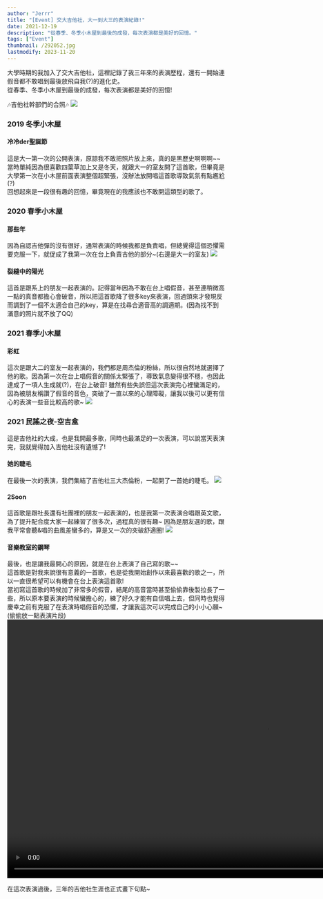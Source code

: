 ```yaml
---
author: "Jerrr"
title: "[Event] 交大吉他社，大一到大三的表演紀錄!"
date: 2021-12-19
description: "從春季、冬季小木屋到最後的成發，每次表演都是美好的回憶。"
tags: ["Event"]
thumbnail: /292052.jpg
lastmodify: 2023-11-20
---
```


大學時期的我加入了交大吉他社，這裡記錄了我三年來的表演歷程，還有一開始連假音都不敢唱到最後放飛自我(?)的進化史。<BR>
從春季、冬季小木屋到最後的成發，每次表演都是美好的回憶!

🎶吉他社幹部們的合照🎶
![](/298305_0.jpg)
### 2019 冬季小木屋
#### 冷冷der聖誕節
這是大一第一次的公開表演，原諒我不敢把照片放上來，真的是黑歷史啊啊啊~~<BR>
當時單純因為很喜歡四葉草加上又是冬天，就跟大一的室友開了這首歌，但畢竟是大學第一次在小木屋前面表演整個超緊張，沒辦法放開唱這首歌導致氣氛有點尷尬(?)<BR>
回想起來是一段很有趣的回憶，畢竟現在的我應該也不敢開這類型的歌了。

### 2020 春季小木屋
#### 那些年
因為自認吉他彈的沒有很好，通常表演的時候我都是負責唱，但總覺得這個恐懼需要克服一下，就促成了我第一次在台上負責吉他的部分~(右邊是大一的室友)
![](/messageImage_1704560895856.jpg)

#### 裂縫中的陽光
這首是跟系上的朋友一起表演的。記得當年因為不敢在台上唱假音，甚至連稍微高一點的真音都擔心會破音，所以把這首歌降了很多key來表演，回過頭來才發現反而調到了一個不太適合自己的key，算是在找尋合適音高的調適期。(因為找不到滿意的照片就不放了QQ)

### 2021 春季小木屋
#### 彩虹
這次是跟大二的室友一起表演的，我們都是周杰倫的粉絲，所以很自然地就選擇了他的歌。因為第一次在台上唱假音的關係太緊張了，導致氣息變得很不穩，也因此達成了一項人生成就(?)，在台上破音! 雖然有些失誤但這次表演完心裡蠻滿足的，因為被朋友稱讚了假音的音色，突破了一直以來的心理障礙，讓我以後可以更有信心的表演一些音比較高的歌~
![](/298306_0.jpg)

### 2021 民謠之夜-空吉盒
這是吉他社的大成，也是我開最多歌，同時也最滿足的一次表演，可以說當天表演完，我就覺得加入吉他社沒有遺憾了!
#### 她的睫毛
在最後一次的表演，我們集結了吉他社三大杰倫粉，一起開了一首她的睫毛。
![](/298307.jpg)
#### 2Soon
這首歌是跟社長還有社團裡的朋友一起表演的，也是我第一次表演合唱跟英文歌，為了提升配合度大家一起練習了很多次，過程真的很有趣~ 因為是朋友選的歌，跟我平常會聽&唱的曲風差蠻多的，算是又一次的突破舒適圈!
![](/298308.jpg)
#### 音樂教室的鋼琴
最後，也是讓我最開心的原因，就是在台上表演了自己寫的歌~~<BR>
這首歌是對我來說很有意義的一首歌，也是從我開始創作以來最喜歡的歌之一，所以一直很希望可以有機會在台上表演這首歌! <BR>
當初寫這首歌的時候加了非常多的假音，結尾的高音當時甚至偷偷靠後製拉長了一些，所以原本要表演的時候蠻擔心的，練了好久才能有自信唱上去，但同時也覺得慶幸之前有克服了在表演時唱假音的恐懼，才讓我這次可以完成自己的小小心願~ <BR>
(偷偷放一點表演片段)
<video width="1200" controls>
  <source src="/piano.mp4" type="video/mp4">
  Your browser does not support the video tag.
</video>

在這次表演過後，三年的吉他社生涯也正式畫下句點~
